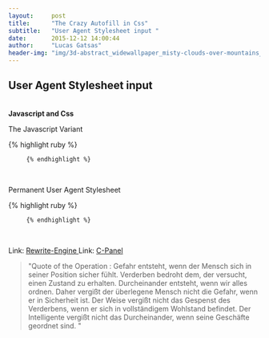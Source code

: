 ```yaml
---
layout:     post
title:      "The Crazy Autofill in Css"
subtitle:   "User Agent Stylesheet input "
date:       2015-12-12 14:00:44
author:     "Lucas Gatsas"
header-img: "img/3d-abstract_widewallpaper_misty-clouds-over-mountains_57245.jpg"
---
```


<h2 class="section-heading">User Agent Stylesheet input 
</h2>

<br>
<strong>Javascript and Css  </strong>


The Javascript Variant 



{% highlight ruby %}




<script>
if (navigator.userAgent.toLowerCase().indexOf("chrome") >= 0) {
  $(window).load(function(){
    $('input:-webkit-autofill').each(function(){
      var text = $(this).val();
      var name = $(this).attr('name');
      $(this).after(this.outerHTML).remove();
      $('input[name=' + name + ']').val(text);
    });
  });
}


</script>

         {% endhighlight %}




<br>



Permanent User Agent Stylesheet  

{% highlight ruby %}


<style>


input[type="checkbox"] {
 -webkit-appearance: checkbox;
 #if !(defined(WTF_PLATFORM_IOS) && WTF_PLATFORM_IOS)
box-sizing: border-box;
 #else
     border-radius: 5px;
     width: 16px;
     height: 16px;
     padding: 0px;
     /* We want to be as close to background:transparent as possible without actually being transparent */
     background-color: rgba(255, 255, 255, 0.01);

 #endif
}
 
#if defined(WTF_PLATFORM_IOS) && WTF_PLATFORM_IOS
input[type="radio"] {
     -webkit-appearance: radio;
     border-radius: 8px;
     width: 16px;
     height: 16px;
     padding: 0px;
     /* We want to be as close to background:transparent as possible without actually being transparent */
    background-color: rgba(255, 255, 255, 0);
    color: white;
 }
 
 input:matches([type="checkbox"], [type="radio"]):checked {
     background: rgba(0, 0, 0, 0.8);
     border-color: rgba(255, 255, 255, 0.0);
}

 input:matches([type="checkbox"], [type="radio"]):checked:disabled {
     opacity: 0.4;
     background: white;
 }
input:-webkit-autofill, textarea:-webkit-autofill, select:-webkit-autofill {
    background-color: rgba(255, 255, 255, 0);
    background-image: rgba(255, 255, 255, 0);
    color: rgb(0, 0, 0);
}
input:-webkit-autofill, textarea:-webkit-autofill, select:-webkit-autofill  {
    background: rgba(255, 255, 255, 0);
    background-image: rgba(255, 255, 255, 0);

}
/* Change the white to any color ;) */

input#loginEmail {
    background: none;
}

input:-webkit-autofill, textarea:-webkit-autofill, select:-webkit-autofill  {
  -webkit-box-shadow: 0 0 0px 1000px rgba(255, 255, 255, 0) inset;
  -webkit-autofill: rgba(255, 255, 255, 0) inset;
}


input:-webkit-autofill, textarea:-webkit-autofill, select:-webkit-autofill {
  -webkit-box-shadow: 0 0 0px 1000px rgba(255, 255, 255, 0) inset;
  -webkit-autofill: rgba(255, 255, 255, 0) inset;
    background: rgba(255, 255, 255, 0);
    background-image: rgba(255, 255, 255, 0);
    background-color: rgba(255, 255, 255, 0);


}


input:-webkit-autofill,
input:-webkit-autofill:hover,
input:-webkit-autofill:focus,
input:-webkit-autofill:active {
    transition: background-color 5000s ease-in-out 0s;
    -webkit-text-fill-color: #fff;

}

</style>


         {% endhighlight %}



<br>






Link: <a href="https://de.wikipedia.org/wiki/Rewrite-Engine" target="_blank"> Rewrite-Engine </a> 
Link: <a href="https://de.wikipedia.org/wiki/CPanel" target="_blank"> C-Panel </a> 




<blockquote>
"Quote of the Operation : Gefahr entsteht, wenn der Mensch sich in seiner Position sicher fühlt. Verderben bedroht dem, der versucht, einen Zustand zu erhalten. Durcheinander entsteht, wenn wir alles ordnen. Daher vergißt der überlegene Mensch nicht die Gefahr, wenn er in Sicherheit ist. Der Weise vergißt nicht das Gespenst des Verderbens, wenn er sich in vollständigem Wohlstand befindet. Der Intelligente vergißt nicht das Durcheinander, wenn seine Geschäfte geordnet sind. 
"
</blockquote>

